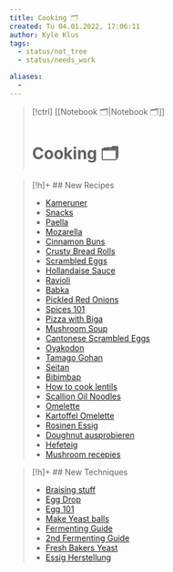 ```yaml
---
title: Cooking 🗂️
created: Tu 04.01.2022, 17:06:11
author: Kyle Klus
tags:
  - status/not_tree
  - status/needs_work

aliases:
  - 
---
```

> [!ctrl]  [[Notebook 🗂️|Notebook 🗂️]]
> # Cooking 🗂️

> [!h]+ ## New Recipes
> - [Kameruner](http://www.holozaen.de/gekrempelte-krapfen-kameruner-rezept/)
> - [Snacks](https://www.youtube.com/watch?v=G5NEwx6KqPM)
> - [Paella](https://www.youtube.com/watch?v=WfYjmrH9gSw)
> - [Mozarella](https://www.youtube.com/watch?v=AXyNmJDi37U)
> - [Cinnamon Buns](https://www.youtube.com/watch?v=wNiyp89pTi0)
> - [Crusty Bread Rolls](https://www.youtube.com/watch?v=ILjX9xQVQso)
> - [Scrambled Eggs](https://www.youtube.com/watch?v=ONYflj0I2QI)
> - [Hollandaise Sauce](https://www.youtube.com/watch?v=pkzRzrxYtMo)
> - [Ravioli](https://www.youtube.com/watch?v=scwtoKAikck)
> - [Babka](https://www.youtube.com/watch?v=PHheRDVn3e8)
> - [Pickled Red Onions](https://www.youtube.com/watch?v=K4HbmPu_M_4)
> - [Spices 101](https://www.youtube.com/watch?v=utxce8Q3x_I)
> - [Pizza  with Biga](https://www.youtube.com/watch?v=LmJuarkrIVw)
> - [Mushroom Soup](https://www.youtube.com/watch?v=vgIplQn92gU)
> - [Cantonese Scrambled Eggs](https://www.youtube.com/watch?v=ONYflj0I2QI&list=WL&index=21)
> - [Oyakodon](https://www.youtube.com/watch?v=NcXzpCqKdUA)
> - [Tamago Gohan](https://www.youtube.com/watch?v=nrDLLhqUXdc)
> - [Seitan](https://www.youtube.com/watch?v=yY2YN6krVtk)
> - [Bibimbap](https://www.youtube.com/watch?v=d-oSS5y5e5o)
> - [How to cook lentils](https://www.youtube.com/watch?v=lcTxs_9drzs)
> - [Scallion Oil Noodles](https://www.youtube.com/watch?v=lC87cKrwU5I)
> - [Omelette](https://www.youtube.com/watch?v=KwnhzStEmpU)
> - [Kartoffel Omelette](https://www.youtube.com/watch?v=COP2hnoAEQg)
> - [Rosinen Essig](https://www.youtube.com/watch?v=V9nfVu9zGxk)
> - [Doughnut ausprobieren](https://www.youtube.com/watch?v=DUaCTeNmY7o)
> - [Hefeteig](https://www.chefkoch.de/rezepte/171681074596037/Suesser-Hefeteig-von-einer-Baeckerin-bekommen.html)
> - [Mushroom recepies](https://www.youtube.com/watch?v=F_M04Gi5ckc)


> [!h]+ ## New Techniques
> - [Braising stuff](https://www.youtube.com/watch?v=EA2Mx1m7NAI)
> - [Egg Drop](https://www.youtube.com/watch?v=jz2KcqzP7kM)
> - [Egg 101](https://www.youtube.com/watch?v=WALpdDTyj8o)
> - [Make Yeast balls](https://www.youtube.com/watch?v=KgzZ6m6bzxs)
> - [Fermenting Guide](https://www.youtube.com/watch?v=ZghX4Mrg7kw)
> - [2nd Fermenting Guide](https://www.youtube.com/watch?v=iiNl0Jv6xTw)
> - [Fresh Bakers Yeast](https://www.youtube.com/watch?v=Nac-3zoblDM)
> - [Essig Herstellung](https://www.youtube.com/watch?v=V9nfVu9zGxk)
